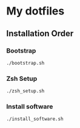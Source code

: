 # My dotfiles

## Installation Order

### Bootstrap
```bash
./bootstrap.sh
```

### Zsh Setup
```bash
./zsh_setup.sh
```

### Install software
```bash
./install_software.sh
```
